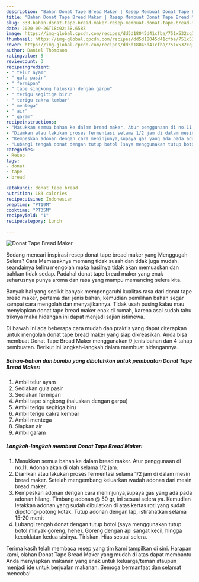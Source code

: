 ```yaml
---
description: "Bahan Donat Tape Bread Maker | Resep Membuat Donat Tape Bread Maker Yang Mudah Dan Praktis"
title: "Bahan Donat Tape Bread Maker | Resep Membuat Donat Tape Bread Maker Yang Mudah Dan Praktis"
slug: 333-bahan-donat-tape-bread-maker-resep-membuat-donat-tape-bread-maker-yang-mudah-dan-praktis
date: 2020-09-26T18:02:58.658Z
image: https://img-global.cpcdn.com/recipes/dd5d18045d41cfba/751x532cq70/donat-tape-bread-maker-foto-resep-utama.jpg
thumbnail: https://img-global.cpcdn.com/recipes/dd5d18045d41cfba/751x532cq70/donat-tape-bread-maker-foto-resep-utama.jpg
cover: https://img-global.cpcdn.com/recipes/dd5d18045d41cfba/751x532cq70/donat-tape-bread-maker-foto-resep-utama.jpg
author: Daniel Thompson
ratingvalue: 5
reviewcount: 3
recipeingredient:
- " telur ayam"
- " gula pasir"
- " fermipan"
- " tape singkong haluskan dengan garpu"
- " terigu segitiga biru"
- " terigu cakra kembar"
- " mentega"
- " air"
- " garam"
recipeinstructions:
- "Masukkan semua bahan ke dalam bread maker. Atur penggunaan di no.11. Adonan akan di olah selama 1/2 jam."
- "Diamkan atau lakukan proses fermentasi selama 1/2 jam di dalam mesin bread maker. Setelah mengembang keluarkan wadah adonan dari mesin bread maker."
- "Kempeskan adonan dengan cara meninjunya,supaya gas yang ada pada adonan hilang. Timbang adonan @ 50 gr, ini sesuai selera ya. Kemudian letakkan adonan yang sudah dibulatkan di atas kertas roti yang sudah dipotong-potong kotak. Tutup adonan dengan lap, istirahatkan selama 15-20 menit"
- "Lubangi tengah donat dengan tutup botol (saya menggunakan tutup botol minyak goreng, hehe). Goreng dengan api sangat kecil, hingga kecoklatan kedua sisinya. Tiriskan. Hias sesuai selera."
categories:
- Resep
tags:
- donat
- tape
- bread

katakunci: donat tape bread 
nutrition: 183 calories
recipecuisine: Indonesian
preptime: "PT19M"
cooktime: "PT35M"
recipeyield: "1"
recipecategory: Lunch

---
```



![Donat Tape Bread Maker](https://img-global.cpcdn.com/recipes/dd5d18045d41cfba/751x532cq70/donat-tape-bread-maker-foto-resep-utama.jpg)

Sedang mencari inspirasi resep donat tape bread maker yang Menggugah Selera? Cara Memasaknya memang tidak susah dan tidak juga mudah. seandainya keliru mengolah maka hasilnya tidak akan memuaskan dan bahkan tidak sedap. Padahal donat tape bread maker yang enak seharusnya punya aroma dan rasa yang mampu memancing selera kita.



Banyak hal yang sedikit banyak mempengaruhi kualitas rasa dari donat tape bread maker, pertama dari jenis bahan, kemudian pemilihan bahan segar sampai cara mengolah dan menyajikannya. Tidak usah pusing kalau mau menyiapkan donat tape bread maker enak di rumah, karena asal sudah tahu triknya maka hidangan ini dapat menjadi sajian istimewa.


Di bawah ini ada beberapa cara mudah dan praktis yang dapat diterapkan untuk mengolah donat tape bread maker yang siap dikreasikan. Anda bisa membuat Donat Tape Bread Maker menggunakan 9 jenis bahan dan 4 tahap pembuatan. Berikut ini langkah-langkah dalam membuat hidangannya.

<!--inarticleads1-->

##### Bahan-bahan dan bumbu yang dibutuhkan untuk pembuatan Donat Tape Bread Maker:

1. Ambil  telur ayam
1. Sediakan  gula pasir
1. Sediakan  fermipan
1. Ambil  tape singkong (haluskan dengan garpu)
1. Ambil  terigu segitiga biru
1. Ambil  terigu cakra kembar
1. Ambil  mentega
1. Siapkan  air
1. Ambil  garam




<!--inarticleads2-->

##### Langkah-langkah membuat Donat Tape Bread Maker:

1. Masukkan semua bahan ke dalam bread maker. Atur penggunaan di no.11. Adonan akan di olah selama 1/2 jam.
1. Diamkan atau lakukan proses fermentasi selama 1/2 jam di dalam mesin bread maker. Setelah mengembang keluarkan wadah adonan dari mesin bread maker.
1. Kempeskan adonan dengan cara meninjunya,supaya gas yang ada pada adonan hilang. Timbang adonan @ 50 gr, ini sesuai selera ya. Kemudian letakkan adonan yang sudah dibulatkan di atas kertas roti yang sudah dipotong-potong kotak. Tutup adonan dengan lap, istirahatkan selama 15-20 menit
1. Lubangi tengah donat dengan tutup botol (saya menggunakan tutup botol minyak goreng, hehe). Goreng dengan api sangat kecil, hingga kecoklatan kedua sisinya. Tiriskan. Hias sesuai selera.




Terima kasih telah membaca resep yang tim kami tampilkan di sini. Harapan kami, olahan Donat Tape Bread Maker yang mudah di atas dapat membantu Anda menyiapkan makanan yang enak untuk keluarga/teman ataupun menjadi ide untuk berjualan makanan. Semoga bermanfaat dan selamat mencoba!
